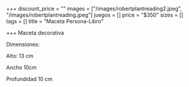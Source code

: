 +++
discount_price = ""
images = ["/images/robertplantreading2.jpeg", "/images/robertplantreading.jpeg"]
juegos = []
price = "$350"
sizes = []
tags = []
title = "Maceta Persona-Libro"

+++
Maceta decorativa

Dimensiones: 

Alto: 13 cm 

Ancho 10cm

Profundidad 10 cm